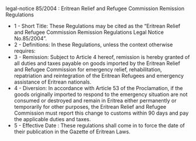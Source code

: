 legal-notice 85&#x2F;2004 : Eritrean Relief and Refugee Commission Remission Regulations

<ul>
			<li>1 - Short Title: These Regulations may be cited as the “Eritrean Relief and Refugee Commission Remission Regulations Legal Notice No.85&#x2F;2004”.<ul>
			</ul></li>			<li>2 - Definitions: In these Regulations, unless the context otherwise requires:<ul>
			</ul></li>			<li>3 - Remission: Subject to Article 4 hereof, remission is hereby granted of all duties and taxes payable on goods imported by the Eritrean Relief and Refugee Commission for emergency relief, rehabilitation, repatriation and reintegration of the Eritrean Refugees and emergency assistance of Eritrean nationals. <ul>
			</ul></li>			<li>4 - Diversion: In accordance with Article 53 of the Proclamation, if the goods originally imported to respond to the emergency situation are not consumed or destroyed and remain in Eritrea either permanently or temporarily for other purposes, the Eritrean Relief and Refugee Commission must report this change to customs within 90 days and pay the applicable duties and taxes. <ul>
			</ul></li>			<li>5 - Effective Date : These regulations shall come in to force the date of their publication in the Gazette of Eritrean Laws. <ul>
			</ul></li></ul>